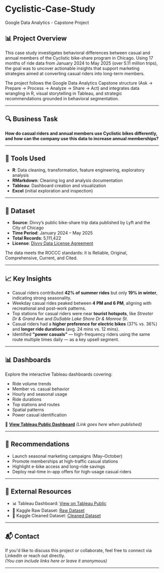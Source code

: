 # Cyclistic-Case-Study
Google Data Analytics - Capstone Project

## 📊 Project Overview

This case study investigates behavioral differences between casual and annual members of the Cyclistic bike-share program in Chicago. Using 17 months of ride data from January 2024 to May 2025 (over 5.11 million trips), the goal was to uncover actionable insights that support marketing strategies aimed at converting casual riders into long-term members.

The project follows the Google Data Analytics Capstone structure (Ask → Prepare → Process → Analyze → Share → Act) and integrates data wrangling in R, visual storytelling in Tableau, and strategic recommendations grounded in behavioral segmentation.

---

## 🔍 Business Task

**How do casual riders and annual members use Cyclistic bikes differently, and how can the company use this data to increase annual memberships?**

---

## 🧰 Tools Used

- **R**: Data cleaning, transformation, feature engineering, exploratory analysis  
- **RMarkdown**: Cleaning log and analysis documentation  
- **Tableau**: Dashboard creation and visualization  
- **Excel** (initial exploration and inspection)

---

## 📁 Dataset

- **Source**: Divvy’s public bike-share trip data published by Lyft and the City of Chicago  
- **Time Period**: January 2024 – May 2025  
- **Total Records**: 5,111,422  
- **License**: [Divvy Data License Agreement](https://divvybikes.com/data-license-agreement)

The data meets the ROCCC standards: it is Reliable, Original, Comprehensive, Current, and Cited.

---

## 📈 Key Insights

- Casual riders contributed **42% of summer rides** but only **19% in winter**, indicating strong seasonality.
- Weekday casual rides peaked between **4 PM and 6 PM**, aligning with recreational and post-work patterns.
- Top stations for casual riders were near **tourist hotspots**, like *Streeter Dr & Grand Ave* and *DuSable Lake Shore Dr & Monroe St*.
- Casual riders had a **higher preference for electric bikes** (37% vs. 36%) and **longer ride durations** (avg. 24 mins vs. 12 mins).
- Identified **"power casuals"** — high-frequency riders using the same route multiple times daily — as a key upsell segment.

---

## 📊 Dashboards

Explore the interactive Tableau dashboards covering:
- Ride volume trends  
- Member vs. casual behavior  
- Hourly and seasonal usage  
- Ride durations  
- Top stations and routes  
- Spatial patterns  
- Power casual identification  

🔗 **[View Tableau Public Dashboard](#)** *(Link goes here when published)*

---

## 🎯 Recommendations

- Launch seasonal marketing campaigns (May–October)
- Promote memberships at high-traffic casual stations
- Highlight e-bike access and long-ride savings
- Deploy real-time in-app offers for high-usage casual riders

---

## 📁 External Resources

- 📊 Tableau Dashboard: [View on Tableau Public](https://public.tableau.com/views/CyclisticCaseStudy-Dashboards_17539835738800/Dashboard1-RideCounts-Overview?:language=en-US&publish=yes&:sid=&:redirect=auth&:display_count=n&:origin=viz_share_link)
- 📂 Kaggle Raw Dataset: [Raw Dataset](https://www.kaggle.com/datasets/vishvamshastri/cyclistic-combined-data)
- 📂 Kaggle Cleaned Dataset: [Cleaned Dataset](https://www.kaggle.com/datasets/vishvamshastri/cyclistic-cleaned-data)


---

## 📬 Contact

If you'd like to discuss this project or collaborate, feel free to connect via LinkedIn or reach out directly.  
*(You can include links here or leave it anonymous)*

---
